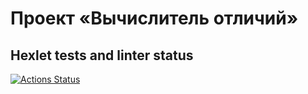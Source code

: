 # Проект «Вычислитель отличий»

## Hexlet tests and linter status

[![Actions Status](https://github.com/kirill-chertkov/python-project-lvl2/workflows/hexlet-check/badge.svg)](https://github.com/kirill-chertkov/python-project-lvl2/actions)
